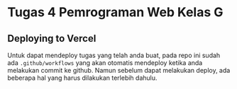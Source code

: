 # Tugas 4 Pemrograman Web Kelas G

## Deploying to Vercel

Untuk dapat mendeploy tugas yang telah anda buat, pada repo ini sudah ada `.github/workflows` yang akan otomatis mendeploy ketika anda melakukan commit ke github. Namun sebelum dapat melakukan deploy, ada beberapa hal yang harus dilakukan terlebih dahulu.
